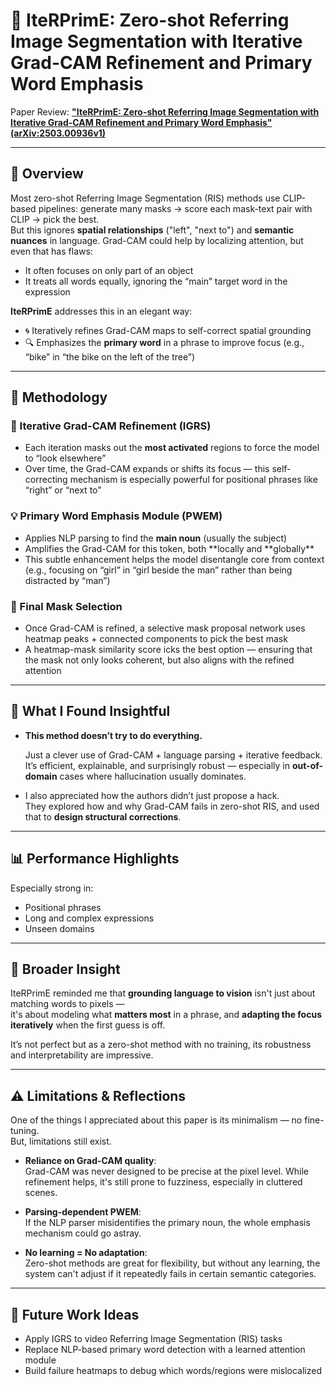 # 💢 IteRPrimE: Zero-shot Referring Image Segmentation with Iterative Grad-CAM Refinement and Primary Word Emphasis

Paper Review:
[**"IteRPrimE: Zero-shot Referring Image Segmentation with Iterative Grad-CAM Refinement and Primary Word Emphasis" (arXiv:2503.00936v1)**](https://arxiv.org/abs/2503.00936v1)

---

## 📌 Overview

Most zero-shot Referring Image Segmentation (RIS) methods use CLIP-based pipelines: generate many masks → score each mask-text pair with CLIP → pick the best.  
But this ignores **spatial relationships** ("left", "next to") and **semantic nuances** in language. Grad-CAM could help by localizing attention, but even that has flaws:

- It often focuses on only part of an object
- It treats all words equally, ignoring the “main” target word in the expression

**IteRPrimE** addresses this in an elegant way:

- 🌀 Iteratively refines Grad-CAM maps to self-correct spatial grounding
- 🔍 Emphasizes the **primary word** in a phrase to improve focus (e.g., “bike” in “the bike on the left of the tree”)

---

## 🔬 Methodology

### 🔁 Iterative Grad-CAM Refinement (IGRS)

- Each iteration masks out the **most activated** regions to force the model to “look elsewhere”
- Over time, the Grad-CAM expands or shifts its focus — this self-correcting mechanism is especially powerful for positional phrases like “right” or “next to”

### 💡 Primary Word Emphasis Module (PWEM)

- Applies NLP parsing to find the **main noun** (usually the subject)
- Amplifies the Grad-CAM for this token, both **locally and **globally\*\*
- This subtle enhancement helps the model disentangle core from context (e.g., focusing on “girl” in “girl beside the man” rather than being distracted by “man”)

### 🎯 Final Mask Selection

- Once Grad-CAM is refined, a selective mask proposal network uses heatmap peaks + connected components to pick the best mask
- A heatmap-mask similarity score icks the best option — ensuring that the mask not only looks coherent, but also aligns with the refined attention

---

## 💭 What I Found Insightful

- **This method doesn’t try to do everything.**

  Just a clever use of Grad-CAM + language parsing + iterative feedback.  
  It’s efficient, explainable, and surprisingly robust — especially in **out-of-domain** cases where hallucination usually dominates.

- I also appreciated how the authors didn’t just propose a hack.  
  They explored how and why Grad-CAM fails in zero-shot RIS, and used that to **design structural corrections**.

---

## 📊 Performance Highlights

Especially strong in:

- Positional phrases
- Long and complex expressions
- Unseen domains

---

## 🧠 Broader Insight

IteRPrimE reminded me that **grounding language to vision** isn't just about matching words to pixels —  
it's about modeling what **matters most** in a phrase, and **adapting the focus iteratively** when the first guess is off.

It’s not perfect but as a zero-shot method with no training, its robustness and interpretability are impressive.

---

## ⚠️ Limitations & Reflections

One of the things I appreciated about this paper is its minimalism — no fine-tuning.  
But, limitations still exist.

- **Reliance on Grad-CAM quality**:  
  Grad-CAM was never designed to be precise at the pixel level. While refinement helps, it's still prone to fuzziness, especially in cluttered scenes.

- **Parsing-dependent PWEM**:  
  If the NLP parser misidentifies the primary noun, the whole emphasis mechanism could go astray.

- **No learning = No adaptation**:  
  Zero-shot methods are great for flexibility, but without any learning, the system can't adjust if it repeatedly fails in certain semantic categories.

---

## 🔮 Future Work Ideas

- Apply IGRS to video Referring Image Segmentation (RIS) tasks
- Replace NLP-based primary word detection with a learned attention module
- Build failure heatmaps to debug which words/regions were mislocalized
